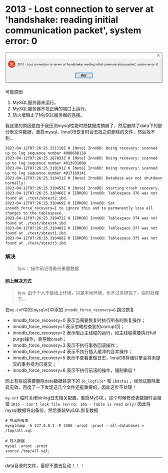 # 2013 - Lost connection to server at 'handshake: reading initial communication packet', system error: 0

![img.png](images/mysql-problem-2013.png)

可能原因

1. MySQL服务器未运行。
2. MySQL服务器不在正确的端口上运行。
3. 防火墙阻止了MySQL服务器的连接。

我这里的原因是由于我压测mysql性能时把数据库搞崩了，然后删除了data下的部分表文件数据，重启mysql，InnoDB恢复时会去找之前删除的文件，然后找不到...

```shell
2023-04-12T07:26:25.251110Z 0 [Note] InnoDB: Doing recovery: scanned up to log sequence number 4008688128
2023-04-12T07:26:25.287833Z 0 [Note] InnoDB: Doing recovery: scanned up to log sequence number 4013931008
2023-04-12T07:26:25.310191Z 0 [Note] InnoDB: Doing recovery: scanned up to log sequence number 4017169141
2023-04-12T07:26:25.310431Z 0 [Note] InnoDB: Database was not shutdown normally!
2023-04-12T07:26:25.310453Z 0 [Note] InnoDB: Starting crash recovery.
2023-04-12T07:26:25.310466Z 0 [ERROR] InnoDB: Tablespace 376 was not found at ./test/sbtest2.ibd.
2023-04-12T07:26:25.310469Z 0 [ERROR] InnoDB: Set innodb_force_recovery=1 to ignore this and to permanently lose all changes to the tablespace.
2023-04-12T07:26:25.310472Z 0 [ERROR] InnoDB: Tablespace 374 was not found at ./test/sbtest4.ibd.
2023-04-12T07:26:25.310485Z 0 [ERROR] InnoDB: Tablespace 377 was not found at ./test/sbtest1.ibd.
2023-04-12T07:26:25.310488Z 0 [ERROR] InnoDB: Tablespace 375 was not found at ./test/sbtest3.ibd.
```

### 解决

> tips： 操作前记得备份重要数据

#### 网上解决方式

> tips: 由于个人不是线上环境，只是本地环境，也不过多研究了，临时处理下...

在`my.cnf`中的`[mysqld]`中添加 `innodb_force_recovery=6` 跳过恢复

- innodb_force_recovery=0 表示当需要恢复时执行所有的恢复操作；
- innodb_force_recovery=1 表示忽略检查到的corrupt页；
- innodb_force_recovery=2 表示阻止主线程的运行，如主线程需要执行full purge操作，会导致crash；
- innodb_force_recovery=3 表示不执行事务回滚操作；
- innodb_force_recovery=4 表示不执行插入缓冲的合并操作；
- innodb_force_recovery=5 表示不查看重做日志，InnoDB存储引擎会将未提交的事务视为已提交；
- innodb_force_recovery=6 表示不执行前滚的操作，强制重启！

网上有些说需要删除data数据目录下的 `ib_logfile*` 和 `ibdata1` ，经测试删除重启无效，百度了一下发现这几个文件还挺重要的，因此这步不处理！

`my.cnf`
临时关闭binlog日志相关配置，重启MySQL，这个时候修改表数据时会报错 `1015 - Can't lock file (errno: 165 - Table is read only)`
因此将mysql数据导出备份，然后重装MySQL恢复数据

```shell
# 导出所有库
mysqldump -h 127.0.0.1 -P 3306 -uroot -proot --all-databases > /tmp/all.sql

# 导入数据
mysql -uroot -proot
source /tmp/all.sql;
```

---

data目录的文件，最好不要去乱动！！！

